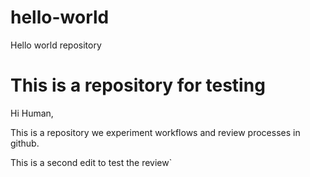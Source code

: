 # hello-world
Hello world repository
# This is a repository for testing
Hi Human,

This is a repository we experiment workflows and review processes in github.

This is a second edit to test the review`
